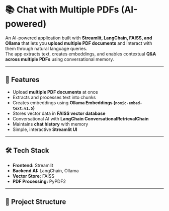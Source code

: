 # 📚 Chat with Multiple PDFs (AI-powered)

An AI-powered application built with **Streamlit, LangChain, FAISS, and Ollama** that lets you **upload multiple PDF documents** and interact with them through natural language queries.  
The app extracts text, creates embeddings, and enables contextual **Q&A across multiple PDFs** using conversational memory.

---

## 🚀 Features
- Upload **multiple PDF documents** at once
- Extracts and processes text into chunks
- Creates embeddings using **Ollama Embeddings (`nomic-embed-text:v1.5`)**
- Stores vector data in **FAISS vector database**
- Conversational AI with **LangChain ConversationalRetrievalChain**
- Maintains **chat history** with memory
- Simple, interactive **Streamlit UI**

---

## 🛠️ Tech Stack
- **Frontend:** Streamlit
- **Backend AI:** LangChain, Ollama
- **Vector Store:** FAISS
- **PDF Processing:** PyPDF2

---

## 📂 Project Structure
